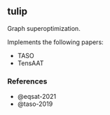 ## tulip

Graph superoptimization.

Implements the following papers:
+ TASO
+ TensAAT

### References

+ @eqsat-2021
+ @taso-2019
